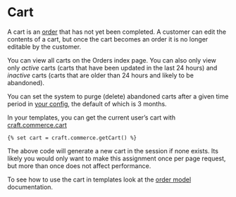 # Cart

A cart is an [order](orders.md) that has not yet been completed. A customer can edit the contents of a cart, but once the cart becomes an order it is no longer editable by the customer.

You can view all carts on the Orders index page. You can also only view only _active_ carts (carts that have been updated in the last 24 hours) and _inactive_ carts (carts that are older than 24 hours and likely to be abandoned).

You can set the system to purge (delete) abandoned carts after a given time period in [your config](configuration.md), the default of which is 3 months.

In your templates, you can get the current user’s cart with [craft.commerce.cart](craft-commerce-cart.md)
```twig
{% set cart = craft.commerce.getCart() %}
```

The above code will generate a new cart in the session if none exists. Its likely you would only
want to make this assignment once per page request, but more than once does not affect performance.

To see how to use the cart in templates look at the [order model](order-model.md) documentation.
